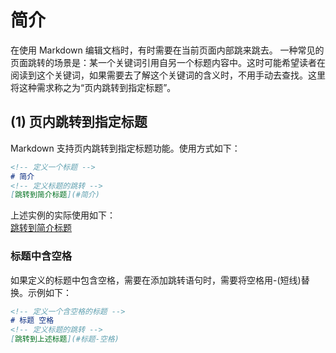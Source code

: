 # 简介

在使用 Markdown 编辑文档时，有时需要在当前页面内部跳来跳去。
一种常见的页面跳转的场景是：某一个关键词引用自另一个标题内容中。这时可能希望读者在阅读到这个关键词，如果需要去了解这个关键词的含义时，不用手动去查找。这里将这种需求称之为“页内跳转到指定标题”。

## (1) 页内跳转到指定标题

Markdown 支持页内跳转到指定标题功能。使用方式如下：  

``` markdown
<!-- 定义一个标题 -->
# 简介
<!-- 定义标题的跳转 -->
[跳转到简介标题](#简介)
```

上述实例的实际使用如下：  
[跳转到简介标题](#简介)  

### 标题中含空格

如果定义的标题中包含空格，需要在添加跳转语句时，需要将空格用-(短线)替换。示例如下：  

```markdown
<!-- 定义一个含空格的标题 -->
# 标题 空格
<!-- 定义标题的跳转 -->
[跳转到上述标题](#标题-空格)

```
